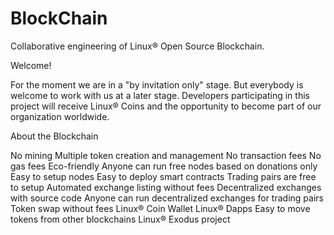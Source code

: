 # BlockChain
Collaborative engineering of Linux® Open Source Blockchain.

Welcome!

For the moment we are in a "by invitation only" stage. But everybody is welcome to work with us at a later stage.
Developers participating in this project will receive Linux® Coins and the opportunity to become part of our organization worldwide.

About the Blockchain 

No mining
Multiple token creation and management
No transaction fees
No gas fees
Eco-friendly
Anyone can run free nodes based on donations only 
Easy to setup nodes
Easy to deploy smart contracts
Trading pairs are free to setup 
Automated exchange listing without fees
Decentralized exchanges with source code
Anyone can run decentralized exchanges for trading pairs
Token swap without fees
Linux® Coin Wallet
Linux® Dapps
Easy to move tokens from other blockchains
Linux® Exodus project 
